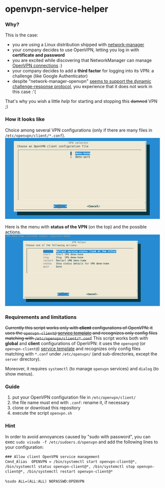 # openvpn-service-helper

### Why?
This is the case:
* you are using a Linux distribution shipped with [network-manager](https://wiki.debian.org/NetworkManager)
* your company decides to use OpenVPN, letting you log in with **certificate and password**
* you are excited while discovering that NetworkManager can manage [OpenVPN connections](https://launchpad.net/network-manager-openvpn) :)
* your company decides to add a **third factor** for logging into its VPN: a challenge (like Google Authenticator) 
* despite "network-manager-openvpn" [seems to support the dynamic challenge-response protocol](https://launchpad.net/ubuntu/+source/network-manager-openvpn/1.2.10-0ubuntu1),
you experience that it does not work in this case :'(

That's why you wish a little _help_ for starting and stopping this ~~damned~~ VPN ;)

### How it looks like
Choice among several VPN configurations (only if there are many files in `/etc/openvpn/client/*.conf`).
![selection](https://github.com/fabricat/openvpn-service-helper/blob/screenshots/demo-selection.png?raw=true)

Here is the menu with **status of the VPN** (on the top) and the possible actions.
![actions](https://github.com/fabricat/openvpn-service-helper/blob/screenshots/demo-actions.png?raw=true)

### Requirements and limitations
~~Currently this script works only with **client** configurations of OpenVPN: 
it uses the `openvpn-client@` [service template](https://www.digitalocean.com/community/tutorials/understanding-systemd-units-and-unit-files#creating-instance-units-from-template-unit-files) and recognizes only config files matching with `/etc/openvpn/client/*.conf`~~
This script works both with **global** and **client** configurations of OpenVPN: 
it uses the `openvpn@` (or `openvpn-client@`) [service template](https://www.digitalocean.com/community/tutorials/understanding-systemd-units-and-unit-files#creating-instance-units-from-template-unit-files) 
and recognizes only config files matching with `*.conf` under `/etc/openvpn/`
 (and sub-directories, except the `server` directory).

Moreover, it requires `systemctl` (to manage `openvpn` services) and `dialog` (to show menus).

### Guide
1. put your OpenVPN configuration file in `/etc/openvpn/client/`
1. the file name must end with `.conf`: rename it, if necessary
1. clone or download this repository
1. execute the script `openvpn.sh`

### Hint
In order to avoid annoyances caused by "sudo with password", 
you can exec `sudo visudo -f /etc/sudoers.d/openvpn` and add the following lines to your configuration:
```
### Allow client OpenVPN service management
Cmnd_Alias  OPENVPN = /bin/systemctl start openvpn-client@*, /bin/systemctl status openvpn-client@*, /bin/systemctl stop openvpn-client@*, /bin/systemctl restart openvpn-client@*

%sudo ALL=(ALL:ALL) NOPASSWD:OPENVPN
```
